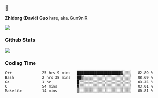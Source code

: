 ### 👋 

**Zhidong (David) Guo** here, aka. Gun9niR.

![](https://komarev.com/ghpvc/?username=Gun9niR&label=Total+Views)

### Github Stats

<img src="https://github-readme-stats.vercel.app/api?username=Gun9niR&count_private=true&show_icons=true&theme=vue-dark&hide_title=true">

### Coding Time

<!--START_SECTION:waka-->

```txt
C++              25 hrs 9 mins   ████████████████████▓░░░░   82.89 %
Bash             2 hrs 38 mins   ██▒░░░░░░░░░░░░░░░░░░░░░░   08.69 %
Go               1 hr            █░░░░░░░░░░░░░░░░░░░░░░░░   03.35 %
C                54 mins         ▓░░░░░░░░░░░░░░░░░░░░░░░░   03.01 %
Makefile         14 mins         ▒░░░░░░░░░░░░░░░░░░░░░░░░   00.81 %
```

<!--END_SECTION:waka-->
